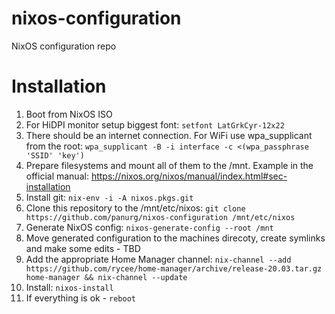 # nixos-configuration
NixOS configuration repo

# Installation
1. Boot from NixOS ISO
1. For HiDPI monitor setup biggest font: `setfont LatGrkCyr-12x22`
1. There should be an internet connection. For WiFi use wpa_supplicant from the root: `wpa_supplicant -B -i interface -c <(wpa_passphrase 'SSID' 'key')`
1. Prepare filesystems and mount all of them to the /mnt. Example in the official manual: https://nixos.org/nixos/manual/index.html#sec-installation
1. Install git: `nix-env -i -A nixos.pkgs.git`
1. Clone this repository to the /mnt/etc/nixos: `git clone https://github.com/panurg/nixos-configuration /mnt/etc/nixos`
1. Generate NixOS config: `nixos-generate-config --root /mnt`
1. Move generated configuration to the machines direcoty, create symlinks and make some edits - TBD
1. Add the appropriate Home Manager channel: `nix-channel --add https://github.com/rycee/home-manager/archive/release-20.03.tar.gz home-manager && nix-channel --update`
1. Install: `nixos-install`
1. If everything is ok - `reboot`
